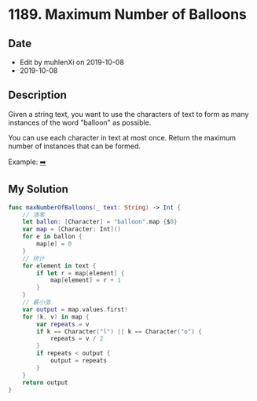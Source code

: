 # 1189. Maximum Number of Balloons

## Date

- Edit by muhlenXi on 2019-10-08
- 2019-10-08

## Description

Given a string text, you want to use the characters of text to form as many instances of the word "balloon" as possible.

You can use each character in text at most once. Return the maximum number of instances that can be formed.

Example: [➡️](https://leetcode.com/problems/maximum-number-of-balloons/)

## My Solution

```swift
func maxNumberOfBalloons(_ text: String) -> Int {
    // 清零
    let ballon: [Character] = "balloon".map {$0}
    var map = [Character: Int]()
    for e in ballon {
        map[e] = 0
    }
    // 统计
    for element in text {
        if let r = map[element] {
            map[element] = r + 1
        }
    }
    // 最小值
    var output = map.values.first!
    for (k, v) in map {
        var repeats = v
        if k == Character("l") || k == Character("o") {
            repeats = v / 2
        }
        if repeats < output {
            output = repeats
        }
    }
    return output
}
```

